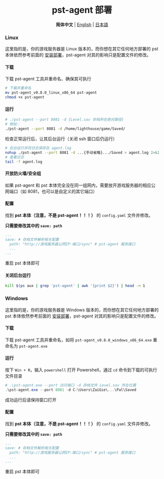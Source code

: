 <h1 align='center'>pst-agent 部署</h1>

<p align="center">
   <strong>简体中文</strong> | <a href="/README.agent.en.md">English</a> | <a href="/README.agent.ja.md">日本語</a>
</p>

### Linux

这里指的是，你的游戏服务器是 Linux 版本的，而你想在其它任何地方部署的 pst 本体依然参考前面的 [安装部署](./README.md#安装部署)，pst-agent 对其的影响只是配置文件的修改。

#### 下载

下载 pst-agent 工具并重命名、确保其可执行

```bash
# 下载并重命名
mv pst-agent_v0.8.0_linux_x86_64 pst-agent
chmod +x pst-agent
```

#### 运行

```bash
# ./pst-agent --port 8081 -d {Level.sav 存档所在绝对路径}
# 例如：
./pst-agent --port 8081 -d /home/lighthouse/game/Saved/
```

检查正常运行后，让其后台运行（关闭 ssh 窗口后仍运行）

```bash
# 后台运行并将日志保存在 agent.log
nohup ./pst-agent --port 8081 -d ...{手动省略}.../Saved > agent.log 2>&1 &
# 查看日志
tail -f agent.log
```

#### 开放防火墙/安全组

如果 pst-agent 和 pst 本体完全没在同一组网内，需要放开游戏服务器的相应公网端口（如 8081，也可以是自定义的其它端口）

#### 配置

找到 **pst 本体（注意，不是 pst-agent！！！）** 的 `config.yaml` 文件并修改。

**只需要修改其中的 `save: path`**

```yaml
...
save: # 存档文件解析相关配置
  path: "http://游戏服务器公网IP:端口/sync" # pst-agent 服务接口
  ...
...
```

重启 pst 本体即可

#### 关闭后台运行

```bash
kill $(ps aux | grep 'pst-agent' | awk '{print $2}') | head -n 1
```

### Windows

这里指的是，你的游戏服务器是 Windows 版本的，而你想在其它任何地方部署的 pst 本体依然参考前面的 [安装部署](./README.md#安装部署)，pst-agent 对其的影响只是配置文件的修改。

#### 下载

下载 pst-agent 工具并重命名，如将 `pst-agent_v0.8.0_windows_x86_64.exe` 重命名为 `pst-agent.exe`

#### 运行

按下 `Win + R`，输入 `powershell` 打开 Powershell，通过 `cd` 命令到下载的可执行文件目录

```powershell
# .\pst-agent.exe --port 访问端口 -d 存档文件 Level.sav 所在位置
.\pst-agent.exe --port 8081 -d C:\Users\ZaiGie\...\Pal\Saved
```

成功运行后请保持窗口打开

#### 配置

找到 **pst 本体（注意，不是 pst-agent！！！）** 的 `config.yaml` 文件并修改。

**只需要修改其中的 `save: path`**

```yaml
...
save: # 存档文件解析相关配置
  path: "http://游戏服务器公网IP:端口/sync" # pst-agent 服务接口
  ...
...
```

重启 pst 本体即可
